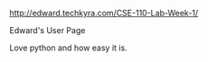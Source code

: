 http://edward.techkyra.com/CSE-110-Lab-Week-1/

Edward's User Page

Love python and how easy it is.
